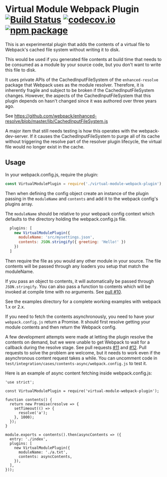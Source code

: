 # Virtual Module Webpack Plugin [![Build Status](https://travis-ci.org/rmarscher/virtual-module-webpack-plugin.svg?branch=master)](https://travis-ci.org/rmarscher/virtual-module-webpack-plugin) [![codecov.io](https://codecov.io/github/rmarscher/virtual-module-webpack-plugin/coverage.svg?branch=master)](https://codecov.io/github/rmarscher/virtual-module-webpack-plugin?branch=master) [![npm package](https://badge.fury.io/js/virtual-module-webpack-plugin.svg)](https://www.npmjs.com/package/virtual-module-webpack-plugin)

This is an experimental plugin that adds the contents of a virtual file to
Webpack's cached file system without writing it to disk.

This would be used if you generated file contents at build time that needs to
be consumed as a module by your source code, but you don't want to write this
file to disk.

It uses private APIs of the CachedInputFileSystem of the `enhanced-resolve`
package that Webpack uses as the module resolver. Therefore, it is inherently
fragile and subject to be broken if the CachedInputFileSystem changes. However,
the aspects of the CachedInputFileSystem that this plugin depends on hasn't
changed since it was authored over three years ago.

See https://github.com/webpack/enhanced-resolve/blob/master/lib/CachedInputFileSystem.js

A major item that still needs testing is how this operates with the
webpack-dev-server. If it causes the CachedInputFileSystem to purge all of its
cache without triggering the resolve part of the resolver plugin lifecycle,
the virtual file would no longer exist in the cache.

## Usage

In your webpack.config.js, require the plugin:

```js
const VirtualModulePlugin = require('./virtual-module-webpack-plugin');
```

Then when defining the config object create an instance of the plugin
passing in the `moduleName` and `contents` and add it to the webpack
config's plugins array.

The `moduleName` should be relative to your webpack config context
which defaults to the directory holding the webpack.config.js file.

```js
  plugins: [
    new VirtualModulePlugin({
      moduleName: 'src/mysettings.json',
      contents: JSON.stringify({ greeting: 'Hello!' })
    })
  ]
```

Then require the file as you would any other module in your source.
The file contents will be passed through any loaders you setup
that match the moduleName.

If you pass an object to contents, it will automatically be passed through
`JSON.stringify`. You can also pass a function to contents which will be
invoked at compile time with no arguments. See [pull #10](https://github.com/rmarscher/virtual-module-webpack-plugin/pull/10).

See the examples directory for a complete working examples with webpack 1.x or 2.x.

If you need to fetch the contents asynchronously, you need to have your `webpack.config.js`
return a Promise. It should first resolve getting your module contents and then
return the Webpack config.

A few development attempts were made at letting the plugin resolve the contents
on demand, but we were unable to get Webpack to wait for a callback during the
resolve stage. See pull requests [#11](https://github.com/rmarscher/virtual-module-webpack-plugin/pull/11)
and [#12](https://github.com/rmarscher/virtual-module-webpack-plugin/pull/12).
Pull requests to solve the problem are welcome, but it needs to work even if the
asynchronous content request takes a while. You can uncomment code in
`test/integration/cases/contents-async/webpack.config.js` to test it.

Here is an example of async content fetching inside webpack.config.js:

```
'use strict';

const VirtualModulePlugin = require('virtual-module-webpack-plugin');

function contents() {
  return new Promise(resolve => {
    setTimeout(() => {
      resolve('a');
    }, 1000);
  });
}

module.exports = contents().then(asyncContents => ({
  entry: './index',
  plugins: [
    new VirtualModulePlugin({
      moduleName: './a.txt',
      contents: asyncContents,
    }),
  ],
}));
```
